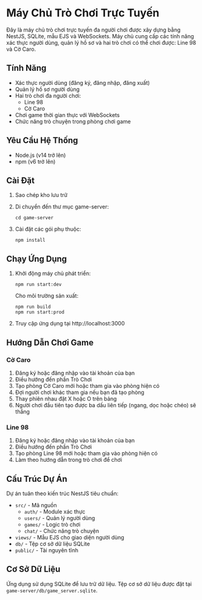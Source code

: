 # Máy Chủ Trò Chơi Trực Tuyến

Đây là máy chủ trò chơi trực tuyến đa người chơi được xây dựng bằng NestJS, SQLite, mẫu EJS và WebSockets. Máy chủ cung cấp các tính năng xác thực người dùng, quản lý hồ sơ và hai trò chơi có thể chơi được: Line 98 và Cờ Caro.

## Tính Năng

- Xác thực người dùng (đăng ký, đăng nhập, đăng xuất)
- Quản lý hồ sơ người dùng
- Hai trò chơi đa người chơi:
  - Line 98
  - Cờ Caro
- Chơi game thời gian thực với WebSockets
- Chức năng trò chuyện trong phòng chơi game

## Yêu Cầu Hệ Thống

- Node.js (v14 trở lên)
- npm (v6 trở lên)

## Cài Đặt

1. Sao chép kho lưu trữ

2. Di chuyển đến thư mục game-server:
   ```
   cd game-server
   ```

3. Cài đặt các gói phụ thuộc:
   ```
   npm install
   ```

## Chạy Ứng Dụng

1. Khởi động máy chủ phát triển:
   ```
   npm run start:dev
   ```

   Cho môi trường sản xuất:
   ```
   npm run build
   npm run start:prod
   ```

2. Truy cập ứng dụng tại http://localhost:3000

## Hướng Dẫn Chơi Game

### Cờ Caro

1. Đăng ký hoặc đăng nhập vào tài khoản của bạn
2. Điều hướng đến phần Trò Chơi
3. Tạo phòng Cờ Caro mới hoặc tham gia vào phòng hiện có
4. Đợi người chơi khác tham gia nếu bạn đã tạo phòng
5. Thay phiên nhau đặt X hoặc O trên bảng
6. Người chơi đầu tiên tạo được ba dấu liên tiếp (ngang, dọc hoặc chéo) sẽ thắng

### Line 98

1. Đăng ký hoặc đăng nhập vào tài khoản của bạn
2. Điều hướng đến phần Trò Chơi
3. Tạo phòng Line 98 mới hoặc tham gia vào phòng hiện có
4. Làm theo hướng dẫn trong trò chơi để chơi

## Cấu Trúc Dự Án

Dự án tuân theo kiến trúc NestJS tiêu chuẩn:

- `src/` - Mã nguồn
  - `auth/` - Module xác thực
  - `users/` - Quản lý người dùng
  - `games/` - Logic trò chơi
  - `chat/` - Chức năng trò chuyện
- `views/` - Mẫu EJS cho giao diện người dùng
- `db/` - Tệp cơ sở dữ liệu SQLite
- `public/` - Tài nguyên tĩnh

## Cơ Sở Dữ Liệu

Ứng dụng sử dụng SQLite để lưu trữ dữ liệu. Tệp cơ sở dữ liệu được đặt tại `game-server/db/game_server.sqlite`.

